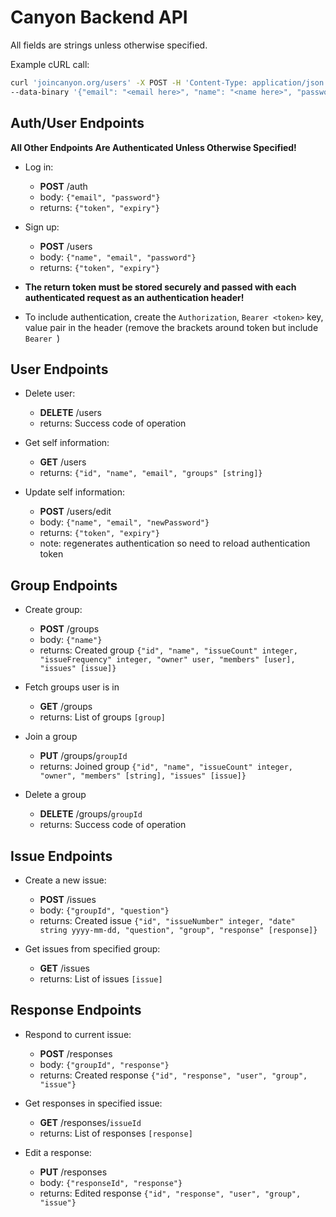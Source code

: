 # Canyon Backend API

All fields are strings unless otherwise specified.

Example cURL call:

```bash
curl 'joincanyon.org/users' -X POST -H 'Content-Type: application/json' \
--data-binary '{"email": "<email here>", "name": "<name here>", "password": "<password here>"}'
```

## Auth/User Endpoints

**All Other Endpoints Are Authenticated Unless Otherwise Specified!**

- Log in:

  - **POST** /auth
  - body: `{"email", "password"}`
  - returns: `{"token", "expiry"}`

- Sign up:

  - **POST** /users
  - body: `{"name", "email", "password"}`
  - returns: `{"token", "expiry"}`

- **The return token must be stored securely and passed with each authenticated request as an authentication header!**
- To include authentication, create the `Authorization`, `Bearer <token>` key, value pair in the header (remove the brackets around token but include `Bearer `)

## User Endpoints

- Delete user:

  - **DELETE** /users
  - returns: Success code of operation

- Get self information:

  - **GET** /users
  - returns: `{"id", "name", "email", "groups" [string]}`

- Update self information:
  - **POST** /users/edit
  - body: `{"name", "email", "newPassword"}`
  - returns: `{"token", "expiry"}`
  - note: regenerates authentication so need to reload authentication token

## Group Endpoints

- Create group:

  - **POST** /groups
  - body: `{"name"}`
  - returns: Created group `{"id", "name", "issueCount" integer, "issueFrequency" integer, "owner" user, "members" [user], "issues" [issue]}`

- Fetch groups user is in

  - **GET** /groups
  - returns: List of groups `[group]`

- Join a group

  - **PUT** /groups/`groupId`
  - returns: Joined group `{"id", "name", "issueCount" integer, "owner", "members" [string], "issues" [issue]}`

- Delete a group

  - **DELETE** /groups/`groupId`
  - returns: Success code of operation

## Issue Endpoints

- Create a new issue:

  - **POST** /issues
  - body: `{"groupId", "question"}`
  - returns: Created issue `{"id", "issueNumber" integer, "date" string yyyy-mm-dd, "question", "group", "response" [response]}`

- Get issues from specified group:

  - **GET** /issues
  - returns: List of issues `[issue]`

## Response Endpoints

- Respond to current issue:

  - **POST** /responses
  - body: `{"groupId", "response"}`
  - returns: Created response `{"id", "response", "user", "group", "issue"}`

- Get responses in specified issue:

  - **GET** /responses/`issueId`
  - returns: List of responses `[response]`

- Edit a response:

  - **PUT** /responses
  - body: `{"responseId", "response"}`
  - returns: Edited response `{"id", "response", "user", "group", "issue"}`
